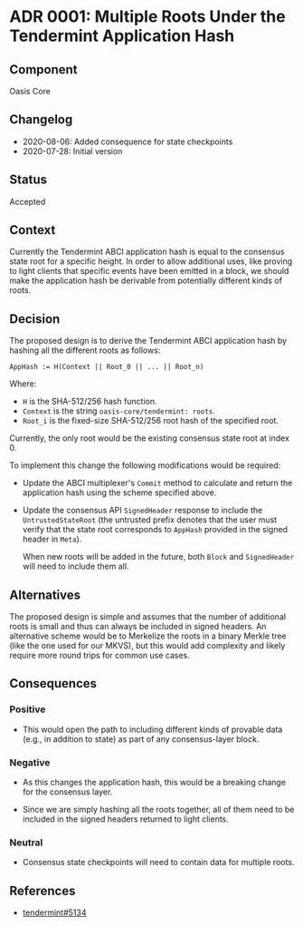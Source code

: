 # ADR 0001: Multiple Roots Under the Tendermint Application Hash

## Component

Oasis Core

## Changelog

- 2020-08-06: Added consequence for state checkpoints
- 2020-07-28: Initial version

## Status

Accepted

## Context

Currently the Tendermint ABCI application hash is equal to the consensus state
root for a specific height. In order to allow additional uses, like proving to
light clients that specific events have been emitted in a block, we should make
the application hash be derivable from potentially different kinds of roots.

## Decision

The proposed design is to derive the Tendermint ABCI application hash by hashing
all the different roots as follows:

```
AppHash := H(Context || Root_0 || ... || Root_n)
```

Where:

- `H` is the SHA-512/256 hash function.
- `Context` is the string `oasis-core/tendermint: roots`.
- `Root_i` is the fixed-size SHA-512/256 root hash of the specified root.

Currently, the only root would be the existing consensus state root at index 0.

To implement this change the following modifications would be required:

- Update the ABCI multiplexer's `Commit` method to calculate and return the
  application hash using the scheme specified above.

- Update the consensus API `SignedHeader` response to include the
  `UntrustedStateRoot` (the untrusted prefix denotes that the user must verify
  that the state root corresponds to `AppHash` provided in the signed header in
  `Meta`).

  When new roots will be added in the future, both `Block` and `SignedHeader`
  will need to include them all.

## Alternatives

The proposed design is simple and assumes that the number of additional roots is
small and thus can always be included in signed headers. An alternative scheme
would be to Merkelize the roots in a binary Merkle tree (like the one used for
our MKVS), but this would add complexity and likely require more round trips for
common use cases.

## Consequences

### Positive

- This would open the path to including different kinds of provable data (e.g.,
  in addition to state) as part of any consensus-layer block.

### Negative

- As this changes the application hash, this would be a breaking change for the
  consensus layer.

- Since we are simply hashing all the roots together, all of them need to be
  included in the signed headers returned to light clients.

### Neutral

- Consensus state checkpoints will need to contain data for multiple roots.

## References

- [tendermint#5134](https://github.com/tendermint/tendermint/pull/5134)
